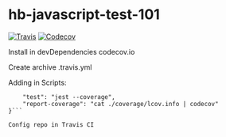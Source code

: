# hb-javascript-test-101

[![Travis](https://img.shields.io/travis/andres9722/hb-javascript-test-101.svg)](https://travis-ci.org/andres9722/hb-javascript-test-101/)
[![Codecov](https://codecov.io/gh/andres9722/hb-javascript-test-101/branch/master/graph/badge.svg)](https://codecov.io/gh/andres9722/hb-javascript-test-101)

Install in devDependencies codecov.io

Create archive .travis.yml

Adding in Scripts:
```"scripts": {
    "test": "jest --coverage",
    "report-coverage": "cat ./coverage/lcov.info | codecov"
}```

Config repo in Travis CI